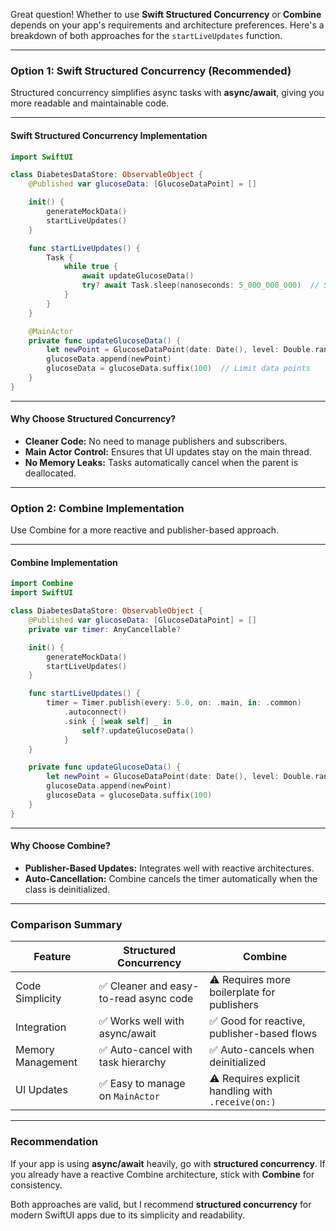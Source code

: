 Great question! Whether to use **Swift Structured Concurrency** or **Combine** depends on your app's requirements and architecture preferences. Here's a breakdown of both approaches for the `startLiveUpdates` function.

---

### **Option 1: Swift Structured Concurrency (Recommended)**  
Structured concurrency simplifies async tasks with **async/await**, giving you more readable and maintainable code.

---

#### **Swift Structured Concurrency Implementation**
```swift
import SwiftUI

class DiabetesDataStore: ObservableObject {
    @Published var glucoseData: [GlucoseDataPoint] = []

    init() {
        generateMockData()
        startLiveUpdates()
    }

    func startLiveUpdates() {
        Task {
            while true {
                await updateGlucoseData()
                try? await Task.sleep(nanoseconds: 5_000_000_000)  // Sleep for 5 seconds
            }
        }
    }

    @MainActor
    private func updateGlucoseData() {
        let newPoint = GlucoseDataPoint(date: Date(), level: Double.random(in: 4.5...9.5))
        glucoseData.append(newPoint)
        glucoseData = glucoseData.suffix(100)  // Limit data points
    }
}
```

---

#### **Why Choose Structured Concurrency?**

- **Cleaner Code:** No need to manage publishers and subscribers.
- **Main Actor Control:** Ensures that UI updates stay on the main thread.
- **No Memory Leaks:** Tasks automatically cancel when the parent is deallocated.

---

### **Option 2: Combine Implementation**  
Use Combine for a more reactive and publisher-based approach.

---

#### **Combine Implementation**
```swift
import Combine
import SwiftUI

class DiabetesDataStore: ObservableObject {
    @Published var glucoseData: [GlucoseDataPoint] = []
    private var timer: AnyCancellable?

    init() {
        generateMockData()
        startLiveUpdates()
    }

    func startLiveUpdates() {
        timer = Timer.publish(every: 5.0, on: .main, in: .common)
            .autoconnect()
            .sink { [weak self] _ in
                self?.updateGlucoseData()
            }
    }

    private func updateGlucoseData() {
        let newPoint = GlucoseDataPoint(date: Date(), level: Double.random(in: 4.5...9.5))
        glucoseData.append(newPoint)
        glucoseData = glucoseData.suffix(100)
    }
}
```

---

#### **Why Choose Combine?**

- **Publisher-Based Updates:** Integrates well with reactive architectures.
- **Auto-Cancellation:** Combine cancels the timer automatically when the class is deinitialized.

---

### **Comparison Summary**

| Feature                 | Structured Concurrency                   | Combine                                      |
|-------------------------|-------------------------------------------|----------------------------------------------|
| Code Simplicity         | ✅ Cleaner and easy-to-read async code    | ⚠️ Requires more boilerplate for publishers  |
| Integration             | ✅ Works well with async/await            | ✅ Good for reactive, publisher-based flows  |
| Memory Management       | ✅ Auto-cancel with task hierarchy        | ✅ Auto-cancels when deinitialized           |
| UI Updates              | ✅ Easy to manage on `MainActor`          | ⚠️ Requires explicit handling with `.receive(on:)`  |

---

### **Recommendation**

If your app is using **async/await** heavily, go with **structured concurrency**. If you already have a reactive Combine architecture, stick with **Combine** for consistency.

Both approaches are valid, but I recommend **structured concurrency** for modern SwiftUI apps due to its simplicity and readability.
